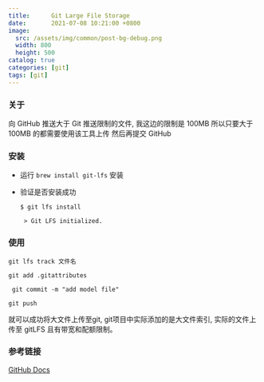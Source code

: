 ```yaml
---
title:      Git Large File Storage
date:       2021-07-08 10:21:00 +0800
image: 
  src: /assets/img/common/post-bg-debug.png
  width: 800
  height: 500
catalog: true
categories: [git]
tags: [git]
---
```


### 关于

向 GitHub 推送大于 Git 推送限制的文件, 我这边的限制是 100MB 所以只要大于100MB 的都需要使用该工具上传 然后再提交 GitHub

### 安装

- 运行 ```brew install git-lfs``` 安装

- 验证是否安装成功
  
  ```$ git lfs install ```
  
  ``` > Git LFS initialized.```

### 使用

```git lfs track 文件名```

```git add .gitattributes```

``` git commit -m "add model file"```

```git push```

就可以成功将大文件上传至git, git项目中实际添加的是大文件索引, 实际的文件上传至 gitLFS 且有带宽和配额限制。

### 参考链接

[GitHub Docs](https://docs.github.com/cn/github/managing-large-files/versioning-large-files/installing-git-large-file-storage)
